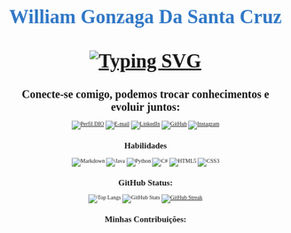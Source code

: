 <link rel="preconnect" href="https://fonts.googleapis.com">
<link rel="preconnect" href="https://fonts.gstatic.com" crossorigin>
<link href="https://fonts.googleapis.com/css2?family=Monoton&display=swap" rel="stylesheet">

<h1 style="font-family: Monoton; font-size: 35px; color: #3178C6; text-align: center;">
    William Gonzaga Da Santa Cruz
    <br><br>
    <a href="https://git.io/typing-svg">
  <img src="https://readme-typing-svg.demolab.com?font=Monoton&size=25&duration=4000&pause=1&width=600&separator=%3C&lines=Idade%3A+29+anos%3CForma%C3%A7%C3%A3o%3A+Cursando+An%C3%A1lise+e+Desenvolvimento+de+Sistemas+na+Fatec+Presidente+Prudente+-+SP%3CSeja+Bem+vindo!+;)"
       alt="Typing SVG" />
</a>
</h1>

<div style="font-family: Monoton; font-size: 10px; text-align: center;">

# Conecte-se comigo, podemos trocar conhecimentos e evoluir juntos:
[![Perfil DIO](https://img.shields.io/badge/-Meu%20Perfil%20na%20DIO-30A3DC?style=for-the-badge)](https://www.dio.me/users/williamgonzagadasantacruz)
[![E-mail](https://img.shields.io/badge/-Email-000?style=for-the-badge&logo=microsoft-outlook&logoColor=E94D5F)](mailto:williamgonzagadasantacruz@gmail.com)
[![LinkedIn](https://img.shields.io/badge/LinkedIn-000?style=for-the-badge&logo=linkedin&logoColor=0E76A8)](https://www.linkedin.com/in/william-gonzaga-da-santa-cruz-2a2792287/)
[![GitHub](https://img.shields.io/badge/GitHub-000?style=for-the-badge&logo=GitHub&logoColor=0E76A8)](https://github.com/WilliamGonzaga)
[![Instagram](https://img.shields.io/badge/Instagram-000?style=for-the-badge&logo=instagram)](https://www.instagram.com/williamgscruz/)


## Habilidades
![Markdown](https://img.shields.io/badge/Markdown-000?style=for-the-badge&logo=markdown)
![Java](https://img.shields.io/badge/Java-000?style=for-the-badge&logo=java)
![Python](https://img.shields.io/badge/Python-000?style=for-the-badge&logo=python)
![C#](https://img.shields.io/badge/C%23-000?style=for-the-badge&logo=c-sharp&logoColor=823085)
![HTML5](https://img.shields.io/badge/HTML5-000?style=for-the-badge&logo=html5)
![CSS3](https://img.shields.io/badge/CSS3-000?style=for-the-badge&logo=css3&logoColor=264CE4)





## GitHub Status:
![Top Langs](https://github-readme-stats-git-masterrstaa-rickstaa.vercel.app/api/top-langs/?username=WilliamGonzaga&layout=compact&bg_color=000&border_color=30A3DC&title_color=30A3DC&text_color=FFF) ![GitHub Stats](https://github-readme-stats.vercel.app/api?username=WilliamGonzaga&theme=transparent&bg_color=000&border_color=30A3DC&show_icons=true&icon_color=30A3DC&hide_title=true)
[![GitHub Streak](https://streak-stats.demolab.com/?user=WilliamGonzaga&theme=bear&background=000&border=30A3DC&dates=FFF)](https://git.io/streak-stats)



## Minhas Contribuições:

